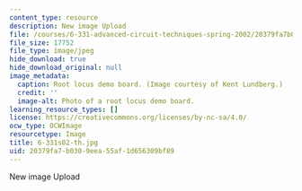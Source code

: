 ```yaml
---
content_type: resource
description: New image Upload
file: /courses/6-331-advanced-circuit-techniques-spring-2002/20379fa7b0309eea55af1d656309bf89_6-331s02-th.jpg
file_size: 17752
file_type: image/jpeg
hide_download: true
hide_download_original: null
image_metadata:
  caption: Root locus demo board. (Image courtesy of Kent Lundberg.)
  credit: ''
  image-alt: Photo of a root locus demo board.
learning_resource_types: []
license: https://creativecommons.org/licenses/by-nc-sa/4.0/
ocw_type: OCWImage
resourcetype: Image
title: 6-331s02-th.jpg
uid: 20379fa7-b030-9eea-55af-1d656309bf89
---
```

New image Upload